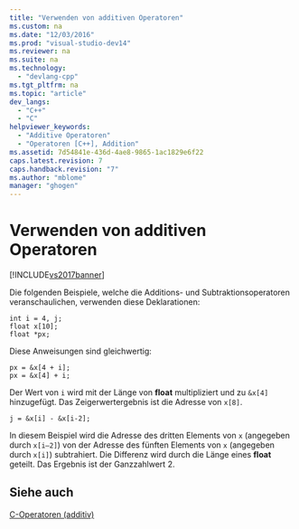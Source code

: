 ```yaml
---
title: "Verwenden von additiven Operatoren"
ms.custom: na
ms.date: "12/03/2016"
ms.prod: "visual-studio-dev14"
ms.reviewer: na
ms.suite: na
ms.technology: 
  - "devlang-cpp"
ms.tgt_pltfrm: na
ms.topic: "article"
dev_langs: 
  - "C++"
  - "C"
helpviewer_keywords: 
  - "Additive Operatoren"
  - "Operatoren [C++], Addition"
ms.assetid: 7d54841e-436d-4ae8-9865-1ac1829e6f22
caps.latest.revision: 7
caps.handback.revision: "7"
ms.author: "mblome"
manager: "ghogen"
---
```

# Verwenden von additiven Operatoren
[!INCLUDE[vs2017banner](../assembler/inline/includes/vs2017banner.md)]

Die folgenden Beispiele, welche die Additions\- und Subtraktionsoperatoren veranschaulichen, verwenden diese Deklarationen:  
  
```  
int i = 4, j;  
float x[10];  
float *px;  
```  
  
 Diese Anweisungen sind gleichwertig:  
  
```  
px = &x[4 + i];  
px = &x[4] + i;    
```  
  
 Der Wert von `i` wird mit der Länge von **float** multipliziert und zu `&x[4]` hinzugefügt.  Das Zeigerwertergebnis ist die Adresse von `x[8]`.  
  
```  
j = &x[i] - &x[i-2];  
```  
  
 In diesem Beispiel wird die Adresse des dritten Elements von `x` \(angegeben durch `x[i–2]`\) von der Adresse des fünften Elements von `x` \(angegeben durch `x[i]`\) subtrahiert.  Die Differenz wird durch die Länge eines **float** geteilt. Das Ergebnis ist der Ganzzahlwert 2.  
  
## Siehe auch  
 [C\-Operatoren \(additiv\)](../c-language/c-additive-operators.md)